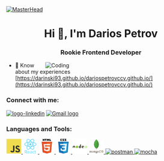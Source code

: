 <a href="https://darinski93.github.io/dariospetrovccv.github.io/" style="display: inline-block;">
    <img src="https://mir-s3-cdn-cf.behance.net/project_modules/1400/22b22287602523.5dbd29081561d.gif" alt="MasterHead" style="max-height: 100px; width: auto;">
</a>

<h1 align="center">Hi 👋, I'm Darios Petrov</h1>
<h3 align="center">Rookie Frontend Developer</h3>
<img align="right" alt="Coding" width="400" src="https://media0.giphy.com/media/bGgsc5mWoryfgKBx1u/giphy.gif?cid=ecf05e47lmzzi6qs6sbdspt1wrbjdlsgwxpwrsq2i8hg7eww&ep=v1_gifs_search&rid=giphy.gif&ct=g">

- 📄 Know about my experiences [https://darinski93.github.io/dariospetrovccv.github.io/](https://darinski93.github.io/dariospetrovccv.github.io/)

<h3 align="left">Connect with me:</h3>
<p align="left">
<a align="left" href="https://bg.linkedin.com/in/darios-petrov-1a4999182" ><img src="https://raw.githubusercontent.com/rahuldkjain/github-profile-readme-generator/master/src/images/icons/Social/linked-in-alt.svg" alt="logo-linkedin" height="30" width="40"/></a>
<a align= "left" href="mailto:darios.petrov93@gmail.com"><img src="https://github.com/TheDudeThatCode/TheDudeThatCode/blob/master/Assets/Gmail.svg" alt="Gmail logo" height="30" width="40"></a>
</p>

<h3 align="left">Languages and Tools:</h3>
<p align="left">
<a href="https://developer.mozilla.org/en-US/docs/Web/JavaScript" target="_blank" rel="noreferrer"> <img src="https://raw.githubusercontent.com/devicons/devicon/master/icons/javascript/javascript-original.svg" alt="javascript" width="40" height="40"/> </a>
<a href="https://reactjs.org/" target="_blank" rel="noreferrer"> <img src="https://raw.githubusercontent.com/devicons/devicon/master/icons/react/react-original-wordmark.svg" alt="react" width="40" height="40"/> </a> 
<a href="https://www.w3.org/html/" target="_blank" rel="noreferrer"> <img src="https://raw.githubusercontent.com/devicons/devicon/master/icons/html5/html5-original-wordmark.svg" alt="html5" width="40" height="40"/> </a> 
<a href="https://www.w3schools.com/css/" target="_blank" rel="noreferrer"> <img src="https://raw.githubusercontent.com/devicons/devicon/master/icons/css3/css3-original-wordmark.svg" alt="css3" width="40" height="40"/> </a>
<a href="https://nodejs.org" target="_blank" rel="noreferrer"> <img src="https://raw.githubusercontent.com/devicons/devicon/master/icons/nodejs/nodejs-original-wordmark.svg" alt="nodejs" width="40" height="40"/> </a> 
  <a href="https://www.mongodb.com/" target="_blank" rel="noreferrer"> <img src="https://raw.githubusercontent.com/devicons/devicon/master/icons/mongodb/mongodb-original-wordmark.svg" alt="mongodb" width="40" height="40"/> </a> 
  <a href="https://postman.com" target="_blank" rel="noreferrer"> <img src="https://www.vectorlogo.zone/logos/getpostman/getpostman-icon.svg" alt="postman" width="40" height="40"/> </a> 
<a href="https://mochajs.org" target="_blank" rel="noreferrer"> <img src="https://www.vectorlogo.zone/logos/mochajs/mochajs-icon.svg" alt="mocha" width="40" height="40"/> </a> 
</p>  

